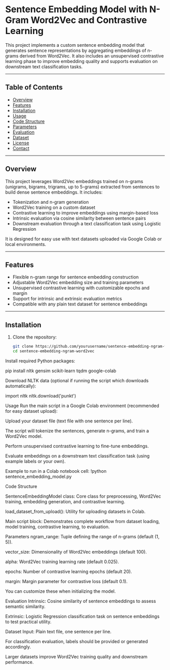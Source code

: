 # Sentence Embedding Model with N-Gram Word2Vec and Contrastive Learning

This project implements a custom sentence embedding model that generates sentence representations by aggregating embeddings of n-grams derived from Word2Vec. It also includes an unsupervised contrastive learning phase to improve embedding quality and supports evaluation on downstream text classification tasks.

---

## Table of Contents

- [Overview](#overview)  
- [Features](#features)  
- [Installation](#installation)  
- [Usage](#usage)  
- [Code Structure](#code-structure)  
- [Parameters](#parameters)  
- [Evaluation](#evaluation)  
- [Dataset](#dataset)  
- [License](#license)  
- [Contact](#contact)  

---

## Overview

This project leverages Word2Vec embeddings trained on n-grams (unigrams, bigrams, trigrams, up to 5-grams) extracted from sentences to build dense sentence embeddings. It includes:  

- Tokenization and n-gram generation  
- Word2Vec training on a custom dataset  
- Contrastive learning to improve embeddings using margin-based loss  
- Intrinsic evaluation via cosine similarity between sentence pairs  
- Downstream evaluation through a text classification task using Logistic Regression  

It is designed for easy use with text datasets uploaded via Google Colab or local environments.

---

## Features

- Flexible n-gram range for sentence embedding construction  
- Adjustable Word2Vec embedding size and training parameters  
- Unsupervised contrastive learning with customizable epochs and margin  
- Support for intrinsic and extrinsic evaluation metrics  
- Compatible with any plain text dataset for sentence embeddings  

---

## Installation

1. Clone the repository:  
   ```bash
   git clone https://github.com/yourusername/sentence-embedding-ngram-word2vec.git
   cd sentence-embedding-ngram-word2vec

Install required Python packages:

pip install nltk gensim scikit-learn tqdm google-colab

Download NLTK data (optional if running the script which downloads automatically):

import nltk
nltk.download('punkt')

Usage
Run the main script in a Google Colab environment (recommended for easy dataset upload):

Upload your dataset file (text file with one sentence per line).

The script will tokenize the sentences, generate n-grams, and train a Word2Vec model.

Perform unsupervised contrastive learning to fine-tune embeddings.

Evaluate embeddings on a downstream text classification task (using example labels or your own).

Example to run in a Colab notebook cell:
!python sentence_embedding_model.py

Code Structure

SentenceEmbeddingModel class: Core class for preprocessing, Word2Vec training, embedding generation, and contrastive learning.

load_dataset_from_upload(): Utility for uploading datasets in Colab.

Main script block: Demonstrates complete workflow from dataset loading, model training, contrastive learning, to evaluation.

Parameters
ngram_range: Tuple defining the range of n-grams (default (1, 5)).

vector_size: Dimensionality of Word2Vec embeddings (default 100).

alpha: Word2Vec training learning rate (default 0.025).

epochs: Number of contrastive learning epochs (default 20).

margin: Margin parameter for contrastive loss (default 0.1).

You can customize these when initializing the model.

Evaluation
Intrinsic: Cosine similarity of sentence embeddings to assess semantic similarity.

Extrinsic: Logistic Regression classification task on sentence embeddings to test practical utility.

Dataset
Input: Plain text file, one sentence per line.

For classification evaluation, labels should be provided or generated accordingly.

Larger datasets improve Word2Vec training quality and downstream performance.
